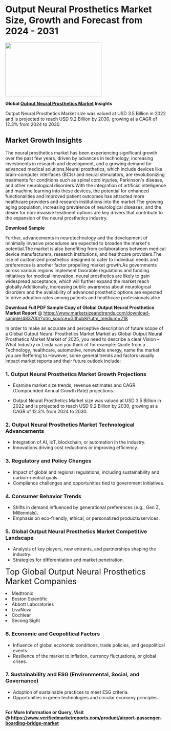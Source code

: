 <H1>Output Neural Prosthetics Market Size, Growth and Forecast from 2024 - 2031</H1><img class="aligncenter size-medium wp-image-584254" src="https://thirdeyenews.in/wp-content/uploads/2024/09/Global-Market-Research-300x168.jpeg" alt="" width="300" height="168" /><p><strong>Global&nbsp;<a href="https://www.marketsizeandtrends.com/download-sample/483700/?utm_source=Github8j?utm_medium=218">Output Neural Prosthetics Market</a> Insights</strong></p><p>Output Neural Prosthetics Market size was valued at USD 3.5 Billion in 2022 and is projected to reach USD 9.2 Billion by 2030, growing at a CAGR of 12.3% from 2024 to 2030.</p><p><h2>Market Growth Insights</h2> <p>The neural prosthetics market has been experiencing significant growth over the past few years, driven by advances in technology, increasing investments in research and development, and a growing demand for advanced medical solutions.Neural prosthetics, which include devices like brain-computer interfaces (BCIs) and neural stimulators, are revolutionizing treatments for conditions such as spinal cord injuries, Parkinson's disease, and other neurological disorders.With the integration of artificial intelligence and machine learning into these devices, the potential for enhanced functionalities and improved patient outcomes has attracted more healthcare providers and research institutions into the market.The growing aging population, increasing prevalence of neurological diseases, and the desire for non-invasive treatment options are key drivers that contribute to the expansion of the neural prosthetics industry.</p> <p><strong>Download Sample</strong></p> <p>Further, advancements in neurotechnology and the development of minimally invasive procedures are expected to broaden the market's potential.The market is also benefiting from collaborations between medical device manufacturers, research institutions, and healthcare providers.The rise of customized prosthetics designed to cater to individual needs and preferences is another factor propelling market growth.As governments across various regions implement favorable regulations and funding initiatives for medical innovation, neural prosthetics are likely to gain widespread acceptance, which will further expand the market reach globally.Additionally, increasing public awareness about neurological disorders and the availability of advanced prosthetic options are expected to drive adoption rates among patients and healthcare professionals alike.</p> <p><span class=""><strong>Download Full PDF Sample Copy of Global Output Neural Prosthetics Market Report</strong> @ <a href="https://www.marketsizeandtrends.com/download-sample/483700/?utm_source=Github8j?utm_medium=218" target="_blank">https://www.marketsizeandtrends.com/download-sample/483700/?utm_source=Github8j?utm_medium=218</a></span></p><p>In order to make an accurate and perceptive description of future scope of a Global&nbsp;Output Neural Prosthetics Market Market as Global&nbsp;Output Neural Prosthetics Market Market of 2025, you need to describe a clear Vision &ndash; What Industry or Linda can you think of for example: Quote from a Technology, healthcare, automotive, renewable energy, name the market you are Reffering to.However, some general trends and factors usually impact market reports and their future outlook include:</p><h3>1.&nbsp;<strong>Output Neural Prosthetics Market Growth Projections</strong></h3><ul><li>Examine market size trends, revenue estimates and CAGR (Compounded Annual Growth Rate) projections.</li><li><p>Output Neural Prosthetics Market size was valued at USD 3.5 Billion in 2022 and is projected to reach USD 9.2 Billion by 2030, growing at a CAGR of 12.3% from 2024 to 2030.</p></li></ul><h3>2.&nbsp;<strong>Output Neural Prosthetics Market Technological Advancements</strong></h3><ul><li>Integration of AI, IoT, blockchain, or automation in the industry.</li><li>Innovations driving cost reductions or improving efficiency.</li></ul><h3>3.&nbsp;<strong>Regulatory and Policy Changes</strong></h3><ul><li>Impact of global and regional regulations, including sustainability and carbon-neutral goals.</li><li>Compliance challenges and opportunities tied to government initiatives.</li></ul><h3>4.&nbsp;<strong>Consumer Behavior Trends</strong></h3><ul><li>Shifts in demand influenced by generational preferences (e.g., Gen Z, Millennials).</li><li>Emphasis on eco-friendly, ethical, or personalized products/services.</li></ul><h3>5.&nbsp;<strong>Global Output Neural Prosthetics Market Competitive Landscape</strong></h3><ul><li>Analysis of key players, new entrants, and partnerships shaping the industry.</li><li>Strategies for differentiation and market penetration.</li></ul><p data-pm-slice="1 1 []"><span style="color: inherit; font-family: inherit; font-size: 25px;">Top Global Output Neural Prosthetics Market Companies</span></p><div class="" data-test-id=""><p><li>Medtronic</li><li> Boston Scientific</li><li> Abbott Laboratories</li><li> LivaNova</li><li> Cochlear</li><li> Secong Sight</li></p></div><h3>6.&nbsp;<strong>Economic and Geopolitical Factors</strong></h3><ul><li>Influence of global economic conditions, trade policies, and geopolitical events.</li><li>Resilience of the market to inflation, currency fluctuations, or global crises.</li></ul><h3>7.&nbsp;<strong>Sustainability and ESG (Environmental, Social, and Governance)</strong></h3><ul><li>Adoption of sustainable practices to meet ESG criteria.</li><li>Opportunities in green technologies and circular economy principles.</li></ul><h2><strong style="font-size: 14px;">For More Information or Query, Visit @&nbsp;</strong><a style="background-color: #ffffff; font-size: 14px;" href="https://www.marketsizeandtrends.com/report/output-neural-prosthetics-market/" target="_blank">https://www.verifiedmarketreports.com/product/airport-passenger-boarding-bridge-market</a></h2>